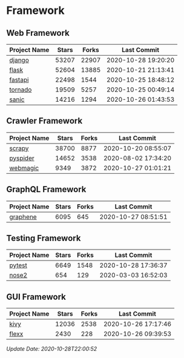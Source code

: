 # Framework

## Web Framework
| Project Name | Stars | Forks | Last Commit |
| ------------ | ----- | ----- | ----------- |
| [django](https://github.com/django/django) | 53207 | 22907 | 2020-10-28 19:20:20 |
| [flask](https://github.com/pallets/flask) | 52604 | 13885 | 2020-10-21 21:13:41 |
| [fastapi](https://github.com/tiangolo/fastapi) | 22498 | 1544 | 2020-10-25 18:48:12 |
| [tornado](https://github.com/tornadoweb/tornado) | 19509 | 5257 | 2020-10-25 00:49:14 |
| [sanic](https://github.com/huge-success/sanic) | 14216 | 1294 | 2020-10-26 01:43:53 |

## Crawler Framework
| Project Name | Stars | Forks | Last Commit |
| ------------ | ----- | ----- | ----------- |
| [scrapy](https://github.com/scrapy/scrapy) | 38700 | 8877 | 2020-10-20 08:55:07 |
| [pyspider](https://github.com/binux/pyspider) | 14652 | 3538 | 2020-08-02 17:34:20 |
| [webmagic](https://github.com/code4craft/webmagic) | 9349 | 3872 | 2020-10-27 01:01:21 |

## GraphQL Framework
| Project Name | Stars | Forks | Last Commit |
| ------------ | ----- | ----- | ----------- |
| [graphene](https://github.com/graphql-python/graphene) | 6095 | 645 | 2020-10-27 08:51:51 |

## Testing Framework
| Project Name | Stars | Forks | Last Commit |
| ------------ | ----- | ----- | ----------- |
| [pytest](https://github.com/pytest-dev/pytest) | 6649 | 1548 | 2020-10-28 17:36:37 |
| [nose2](https://github.com/nose-devs/nose2) | 654 | 129 | 2020-03-03 16:52:03 |

## GUI Framework
| Project Name | Stars | Forks | Last Commit |
| ------------ | ----- | ----- | ----------- |
| [kivy](https://github.com/kivy/kivy) | 12036 | 2538 | 2020-10-26 17:17:46 |
| [flexx](https://github.com/flexxui/flexx) | 2430 | 228 | 2020-10-26 09:39:53 |

*Update Date: 2020-10-28T22:00:52*